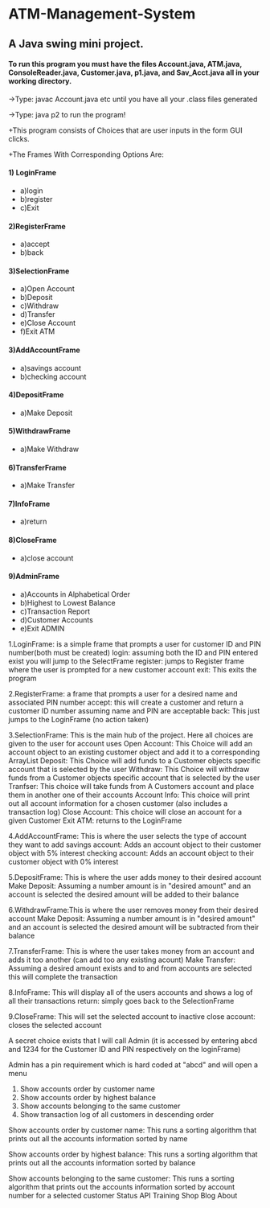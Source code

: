 # ATM-Management-System
## A Java swing mini project.
#### To run this program you must have the files Account.java, ATM.java, ConsoleReader.java, Customer.java, p1.java, and Sav_Acct.java all in your working directory.
 
 ->Type: javac Account.java etc until you have all your .class files generated
 
 ->Type: java p2 to run the program!
 
 +This program consists of Choices that are user inputs in the form GUI clicks.
 
 +The Frames With Corresponding Options Are:
 
 #### 1) LoginFrame
 +	a)login
 +	b)register
 +	c)Exit
 
 #### 2)RegisterFrame
 +	a)accept
 +	b)back
 
 #### 3)SelectionFrame
 +	a)Open Account
 +	b)Deposit
 +	c)Withdraw
 +	d)Transfer
 +	e)Close Account
 +	f)Exit ATM
 
 #### 3)AddAccountFrame
 +	a)savings account
 +	b)checking account
 
 #### 4)DepositFrame
 +	a)Make Deposit
 
 #### 5)WithdrawFrame
 +	a)Make Withdraw
 
 #### 6)TransferFrame
 +	a)Make Transfer
 
 #### 7)InfoFrame
 +	a)return
 
 #### 8)CloseFrame
 +	a)close account
 
 #### 9)AdminFrame
 +	a)Accounts in Alphabetical Order
 +	b)Highest to Lowest Balance
 +	c)Transaction Report
 +	d)Customer Accounts
 +	e)Exit ADMIN

1.LoginFrame: is a simple frame that prompts a user for customer ID and PIN number(both must be created) 
	login: assuming both the ID and PIN entered exist you will jump to the SelectFrame
	register: jumps to Register frame where the user is prompted for a new customer account
	exit: This exits the program

2.RegisterFrame: a frame that prompts a user for a desired name and associated PIN number
	accept: this will create a customer and return a customer ID number assuming name and PIN are acceptable
	back: This just jumps to the LoginFrame (no action taken)

3.SelectionFrame: This is the main hub of the project. Here all choices are given to the user for account uses
	Open Account: This Choice will add an account object to an existing customer object and add it to a corresponding ArrayList
	Deposit: This Choice will add funds to a Customer objects specific account that is selected by the user
	Withdraw: This Choice will withdraw funds from a Customer objects specific account that is selected by the user
	Tranfser: This choice will take funds from A Customers account and place them in another one of their accounts
	Account Info: This choice will print out all account information for a chosen customer (also includes a transaction log)
	Close Account: This choice will close an account for a given Customer
	Exit ATM: returns to the LoginFrame

4.AddAccountFrame: This is where the user selects the type of account they want to add
	savings account: Adds an account object to their customer object with 5% interest
	checking account: Adds an account object to their customer object with 0% interest

5.DepositFrame: This is where the user adds money to their desired account
	Make Deposit: Assuming a number amount is in "desired amount" and an account is selected the desired amount will be added to their balance

6.WithdrawFrame:This is where the user removes money from their desired account
	Make Deposit: Assuming a number amount is in "desired amount" and an account is selected the desired amount will be subtracted from their balance

7.TransferFrame: This is where the user takes money from an account and adds it too another (can add too any existing acount)
	Make Transfer: Assuming a desired amount exists and to and from accounts are selected this will complete the transaction

8.InfoFrame: This will display all of the users accounts and shows a log of all their transactions
	return: simply goes back to the SelectionFrame

9.CloseFrame: This will set the selected account to inactive
	close account: closes the selected account


A secret choice exists that I will call Admin (it is accessed by entering abcd and 1234 for the Customer ID and PIN respectively on the loginFrame)

Admin has a pin requirement which is hard coded at "abcd" and will open a menu

1) Show accounts order by customer name
2) Show accounts order by highest balance
3) Show accounts belonging to the same customer
4) Show transaction log of all customers in descending order

Show accounts order by customer name:
This runs a sorting algorithm that prints out all the accounts information sorted by name

Show accounts order by highest balance:
This runs a sorting algorithm that prints out all the accounts information sorted by balance

Show accounts belonging to the same customer:
This runs a sorting algorithm that prints out the accounts information sorted by account number for a selected customer
Status API Training Shop Blog About

